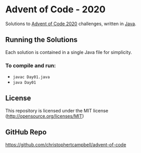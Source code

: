 # Advent of Code - 2020

Solutions to [Advent of Code 2020](https://adventofcode.com/2020) challenges, written in [Java](https://www.oracle.com/java/).

## Running the Solutions

Each solution is contained in a single Java file for simplicity.

### To compile and run:

* `javac Day01.java`
* `java Day01`

## License

This repository is licensed under the MIT license (http://opensource.org/licenses/MIT)

## GitHub Repo

https://github.com/christophertcampbell/advent-of-code